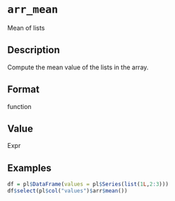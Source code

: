 # `arr_mean`

Mean of lists


## Description

Compute the mean value of the lists in the array.


## Format

function


## Value

Expr


## Examples

```r
df = pl$DataFrame(values = pl$Series(list(1L,2:3)))
df$select(pl$col("values")$arr$mean())
```


